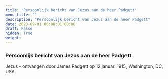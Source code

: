 ```yaml
---
title: "Persoonlijk bericht van Jezus aan de heer Padgett"
menu_title: ""
description: "Persoonlijk bericht van Jezus aan de heer Padgett"
date: 2023-09-01 06:00:01+00:08
draft: False
hidden: True
weight:
---
```

### Persoonlijk bericht van Jezus aan de heer Padgett

Jezus - ontvangen door James Padgett op 12 januari 1915, Washington, DC, USA.
